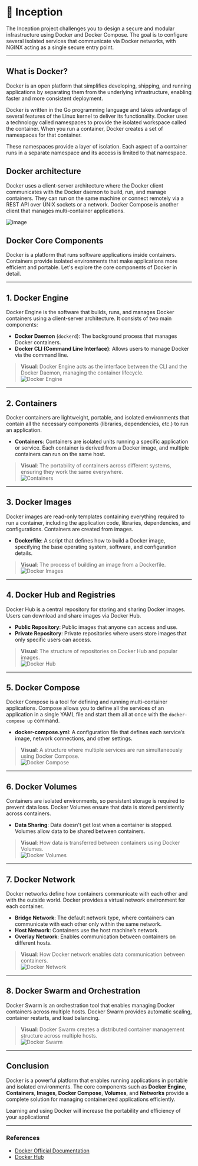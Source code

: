 # 🚀 Inception

The Inception project challenges you to design a secure and modular infrastructure using Docker and Docker Compose. The goal is to configure several isolated services that communicate via Docker networks, with NGINX acting as a single secure entry point.

---

## What is Docker?

  Docker is an open platform that simplifies developing, shipping, and running applications by separating them from the underlying infrastructure, enabling faster and more consistent deployment.

  Docker is written in the Go programming language and takes advantage of several features of the Linux kernel to deliver its functionality. Docker uses a technology called namespaces to provide the isolated workspace called the container. When you run a container, Docker creates a set of namespaces for that container.

These namespaces provide a layer of isolation. Each aspect of a container runs in a separate namespace and its access is limited to that namespace.



## Docker architecture


  Docker uses a client-server architecture where the Docker client communicates with the Docker daemon to build, run, and manage containers. They can run on the same machine or connect remotely via a REST API over UNIX sockets or a network. Docker Compose is another client that manages multi-container applications.



![image](https://github.com/user-attachments/assets/1a71350c-a302-4c9b-8991-f2c84ed153d8)



## Docker Core Components

Docker is a platform that runs software applications inside containers. Containers provide isolated environments that make applications more efficient and portable. Let's explore the core components of Docker in detail.

---

## 1. **Docker Engine**
Docker Engine is the software that builds, runs, and manages Docker containers using a client-server architecture. It consists of two main components:
- **Docker Daemon** (`dockerd`): The background process that manages Docker containers.
- **Docker CLI (Command Line Interface)**: Allows users to manage Docker via the command line.

> **Visual**: Docker Engine acts as the interface between the CLI and the Docker Daemon, managing the container lifecycle.  
> ![Docker Engine](https://github.com/facetint/Inception/raw/main/images/docker-engine.png)


---

## 2. **Containers**
Docker containers are lightweight, portable, and isolated environments that contain all the necessary components (libraries, dependencies, etc.) to run an application.

- **Containers**: Containers are isolated units running a specific application or service. Each container is derived from a Docker image, and multiple containers can run on the same host.

> **Visual**: The portability of containers across different systems, ensuring they work the same everywhere.  
> ![Containers](https://example.com/containers.png)

---

## 3. **Docker Images**
Docker images are read-only templates containing everything required to run a container, including the application code, libraries, dependencies, and configurations. Containers are created from images.

- **Dockerfile**: A script that defines how to build a Docker image, specifying the base operating system, software, and configuration details.

> **Visual**: The process of building an image from a Dockerfile.  
> ![Docker Images](https://example.com/docker-images.png)

---

## 4. **Docker Hub and Registries**
Docker Hub is a central repository for storing and sharing Docker images. Users can download and share images via Docker Hub.

- **Public Repository**: Public images that anyone can access and use.
- **Private Repository**: Private repositories where users store images that only specific users can access.

> **Visual**: The structure of repositories on Docker Hub and popular images.  
> ![Docker Hub](https://example.com/docker-hub.png)

---

## 5. **Docker Compose**
Docker Compose is a tool for defining and running multi-container applications. Compose allows you to define all the services of an application in a single YAML file and start them all at once with the `docker-compose up` command.

- **docker-compose.yml**: A configuration file that defines each service’s image, network connections, and other settings.

> **Visual**: A structure where multiple services are run simultaneously using Docker Compose.  
> ![Docker Compose](https://example.com/docker-compose.png)

---

## 6. **Docker Volumes**
Containers are isolated environments, so persistent storage is required to prevent data loss. Docker Volumes ensure that data is stored persistently across containers.

- **Data Sharing**: Data doesn't get lost when a container is stopped. Volumes allow data to be shared between containers.

> **Visual**: How data is transferred between containers using Docker Volumes.  
> ![Docker Volumes](https://example.com/docker-volumes.png)

---

## 7. **Docker Network**
Docker networks define how containers communicate with each other and with the outside world. Docker provides a virtual network environment for each container.

- **Bridge Network**: The default network type, where containers can communicate with each other only within the same network.
- **Host Network**: Containers use the host machine’s network.
- **Overlay Network**: Enables communication between containers on different hosts.

> **Visual**: How Docker network enables data communication between containers.  
> ![Docker Network](https://example.com/docker-network.png)

---

## 8. **Docker Swarm and Orchestration**
Docker Swarm is an orchestration tool that enables managing Docker containers across multiple hosts. Docker Swarm provides automatic scaling, container restarts, and load balancing.

> **Visual**: Docker Swarm creates a distributed container management structure across multiple hosts.  
> ![Docker Swarm](https://example.com/docker-swarm.png)

---

## Conclusion
Docker is a powerful platform that enables running applications in portable and isolated environments. The core components such as **Docker Engine**, **Containers**, **Images**, **Docker Compose**, **Volumes**, and **Networks** provide a complete solution for managing containerized applications efficiently.

Learning and using Docker will increase the portability and efficiency of your applications!

---

### References
- [Docker Official Documentation](https://docs.docker.com/)
- [Docker Hub](https://hub.docker.com/)
